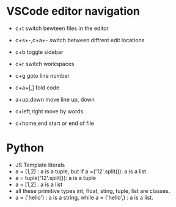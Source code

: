 # VSCode editor navigation 
- c+t switch bewteen files in the editor

- c+s+-,c+a+- switch between diffrent edit 
locations
- c+b toggle sidebar

- c+r switch workspaces

- c+g goto line number

- c+a+[,] fold code

- a+up,down move line up, down

- c+left,right move by words

- c+home,end start or end of file 

# Python

- JS Template literals
- a = (1,2) : a is a tuple, but if a =('12'.split()): a is a list
- a = tuple('12'.split()): a is a tuple
- a = [1,2] : a is a list 
- all these primitive types int, float, sting, tuple, list are classes.
- a = ('hello') : a is a string, while a = ('hello',) : a is a list.
